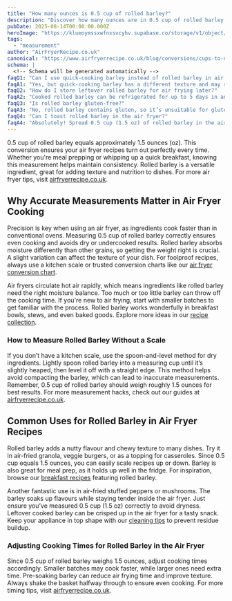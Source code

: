 ```yaml
---
title: "How many ounces is 0.5 cup of rolled barley?"
description: "Discover how many ounces are in 0.5 cup of rolled barley for perfect air fryer recipes every time. Get accurate conversions now!"
pubDate: 2025-08-14T00:00:00.000Z
heroImage: "https://klueoymssxwfnxsvcyhv.supabase.co/storage/v1/object/public/Shmucket/how-many-ounces-is-0-5-cup-of-rolled-barley.webp"
tags:
  - "measurement"
author: "AirFryerRecipe.co.uk"
canonical: "https://www.airfryerrecipe.co.uk/blog/conversions/cups-to-ounces/how-many-ounces-is-0-5-cup-of-rolled-barley"
schema: |
  <!-- Schema will be generated automatically -->
faqQ1: "Can I use quick-cooking barley instead of rolled barley in air fryer recipes?"
faqA1: "Yes, but quick-cooking barley has a different texture and may require less time in the air fryer. Adjust measurements slightly, as 0.5 cup of quick-cooking barley weighs about 1.4 ounces. Always check for doneness earlier to avoid overcooking."
faqQ2: "How do I store leftover rolled barley for air frying later?"
faqA2: "Cooked rolled barley can be refrigerated for up to 5 days in an airtight container. For longer storage, freeze it in portions. When ready to use, reheat in the air fryer at 160°C for 3–5 minutes, stirring occasionally."
faqQ3: "Is rolled barley gluten-free?"
faqA3: "No, rolled barley contains gluten, so it’s unsuitable for gluten-free diets. For alternatives, try quinoa or gluten-free oats, adjusting measurements since their weights differ from 0.5 cup of rolled barley (1.5 oz)."
faqQ4: "Can I toast rolled barley in the air fryer?"
faqA4: "Absolutely! Spread 0.5 cup (1.5 oz) of rolled barley in the air fryer basket and cook at 180°C for 5–7 minutes, shaking halfway. Toasted barley adds crunch to salads and soups. Watch closely to prevent burning."
---
```

<p>0.5 cup of rolled barley equals approximately 1.5 ounces (oz). This conversion ensures your air fryer recipes turn out perfectly every time. Whether you're meal prepping or whipping up a quick breakfast, knowing this measurement helps maintain consistency. Rolled barley is a versatile ingredient, great for adding texture and nutrition to dishes. For more air fryer tips, visit <a href=https://www.airfryerrecipe.co.uk>airfryerrecipe.co.uk</a>.</p>  

<h2>Why Accurate Measurements Matter in Air Fryer Cooking</h2>  
<p>Precision is key when using an air fryer, as ingredients cook faster than in conventional ovens. Measuring 0.5 cup of rolled barley correctly ensures even cooking and avoids dry or undercooked results. Rolled barley absorbs moisture differently than other grains, so getting the weight right is crucial. A slight variation can affect the texture of your dish. For foolproof recipes, always use a kitchen scale or trusted conversion charts like our <a href=https://www.airfryerrecipe.co.uk/air-fryer-conversion-chart>air fryer conversion chart</a>.</p>  

<p>Air fryers circulate hot air rapidly, which means ingredients like rolled barley need the right moisture balance. Too much or too little barley can throw off the cooking time. If you're new to air frying, start with smaller batches to get familiar with the process. Rolled barley works wonderfully in breakfast bowls, stews, and even baked goods. Explore more ideas in our <a href=https://www.airfryerrecipe.co.uk/recipes>recipe collection</a>.</p>  

<h3>How to Measure Rolled Barley Without a Scale</h3>  
<p>If you don’t have a kitchen scale, use the spoon-and-level method for dry ingredients. Lightly spoon rolled barley into a measuring cup until it’s slightly heaped, then level it off with a straight edge. This method helps avoid compacting the barley, which can lead to inaccurate measurements. Remember, 0.5 cup of rolled barley should weigh roughly 1.5 ounces for best results. For more measurement hacks, check out our guides at <a href=https://www.airfryerrecipe.co.uk>airfryerrecipe.co.uk</a>.</p>  

<h2>Common Uses for Rolled Barley in Air Fryer Recipes</h2>  
<p>Rolled barley adds a nutty flavour and chewy texture to many dishes. Try it in air-fried granola, veggie burgers, or as a topping for casseroles. Since 0.5 cup equals 1.5 ounces, you can easily scale recipes up or down. Barley is also great for meal prep, as it holds up well in the fridge. For inspiration, browse our <a href=https://www.airfryerrecipe.co.uk/recipe-category/breakfast>breakfast recipes</a> featuring rolled barley.</p>  

<p>Another fantastic use is in air-fried stuffed peppers or mushrooms. The barley soaks up flavours while staying tender inside the air fryer. Just ensure you’ve measured 0.5 cup (1.5 oz) correctly to avoid dryness. Leftover cooked barley can be crisped up in the air fryer for a tasty snack. Keep your appliance in top shape with our <a href=https://www.airfryerrecipe.co.uk/air-fryer-cleaner>cleaning tips</a> to prevent residue buildup.</p>  

<h3>Adjusting Cooking Times for Rolled Barley in the Air Fryer</h3>  
<p>Since 0.5 cup of rolled barley weighs 1.5 ounces, adjust cooking times accordingly. Smaller batches may cook faster, while larger ones need extra time. Pre-soaking barley can reduce air frying time and improve texture. Always shake the basket halfway through to ensure even cooking. For more timing tips, visit <a href=https://www.airfryerrecipe.co.uk>airfryerrecipe.co.uk</a>.</p>
